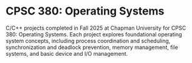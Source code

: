 # CPSC 380: Operating Systems

C/C++ projects completed in Fall 2025 at Chapman University for CPSC 380: Operating Systems.
Each project explores foundational operating system concepts, including process coordination and scheduling, synchronization and deadlock prevention, memory management, file systems, and basic device and I/O management.
